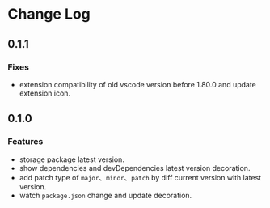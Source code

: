 # Change Log

## 0.1.1

### Fixes

- extension compatibility of old vscode version before 1.80.0 and update extension icon.

## 0.1.0

### Features

- storage package latest version.
- show dependencies and devDependencies latest version decoration.
- add patch type of `major`、`minor`、`patch` by diff current version with latest version.
- watch `package.json` change and update decoration.
